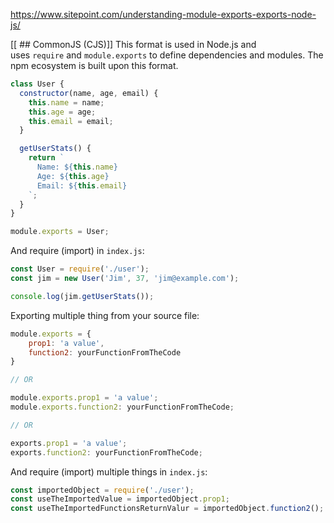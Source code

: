 https://www.sitepoint.com/understanding-module-exports-exports-node-js/

[[ ## CommonJS (CJS)]]
This format is used in Node.js and uses `require` and `module.exports` to define dependencies and modules. The npm ecosystem is built upon this format.
```javascript
class User {
  constructor(name, age, email) {
    this.name = name;
    this.age = age;
    this.email = email;
  }

  getUserStats() {
    return `
      Name: ${this.name}
      Age: ${this.age}
      Email: ${this.email}
    `;
  }
}

module.exports = User;
```

And require (import) in `index.js`:
```javascript
const User = require('./user');
const jim = new User('Jim', 37, 'jim@example.com');

console.log(jim.getUserStats());
```


Exporting multiple thing from your source file:
```javascript
module.exports = {
	prop1: 'a value',
	function2: yourFunctionFromTheCode
}

// OR

module.exports.prop1 = 'a value';
module.exports.function2: yourFunctionFromTheCode;

// OR

exports.prop1 = 'a value';
exports.function2: yourFunctionFromTheCode;
```

And require (import) multiple things in `index.js`:
```javascript
const importedObject = require('./user');
const useTheImportedValue = importedObject.prop1;
const useTheImportedFunctionsReturnValur = importedObject.function2();
```
